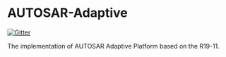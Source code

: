 # AUTOSAR-Adaptive

[![Gitter](https://badges.gitter.im/AUTOSAR-Adaptive/community.svg)](https://gitter.im/AUTOSAR-Adaptive/community?utm_source=badge&utm_medium=badge&utm_campaign=pr-badge)

The implementation of AUTOSAR Adaptive Platform based on the R19-11.
